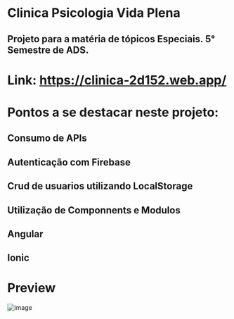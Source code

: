 # Clinica Psicologia Vida Plena

## Projeto para a matéria de tópicos Especiais. 5° Semestre de ADS.

# Link: https://clinica-2d152.web.app/

# Pontos a se destacar neste projeto: 

## Consumo de APIs
## Autenticação com Firebase
## Crud de usuarios utilizando LocalStorage
## Utilização de Componnents e Modulos
## Angular
## Ionic

 # Preview

 ![image](https://github.com/eliascastrosousa/ClinicaPsicologia/assets/73971067/8ac44fab-dbf4-48e4-a9cc-9bc5d50670ee)


 
